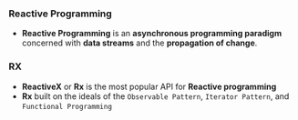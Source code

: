 
### Reactive Programming

* **Reactive Programming** is an **asynchronous programming paradigm** concerned with **data streams** and the **propagation of change**.

### RX

* **ReactiveX** or **Rx** is the most popular API for **Reactive programming**
* **Rx** built on the ideals of the `Observable Pattern`, `Iterator Pattern`, and `Functional Programming`
